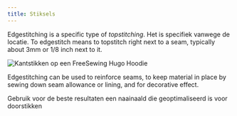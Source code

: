 ```yaml
---
title: Stiksels
---
```


Edgestitching is a specific type of _topstitching_. Het is specifiek vanwege de locatie. To edgestitch means to topstitch right next to a seam, typically about 3mm or 1/8 inch next to it.

![Kantstikken op een FreeSewing Hugo Hoodie](edgestitching.jpg)

Edgestitching can be used to reinforce seams, to keep material in place by sewing down seam allowance or lining, and for decorative effect.

<Tip>

Gebruik voor de beste resultaten een naainaald die geoptimaliseerd is voor doorstikken

</Tip>

